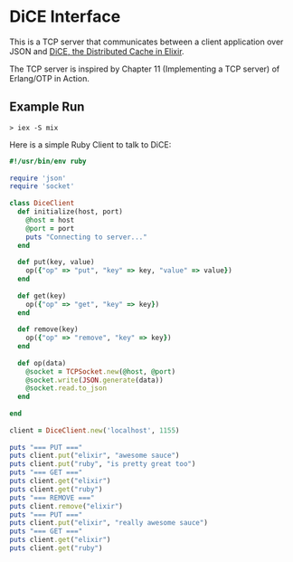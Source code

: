 # DiCE Interface

This is a TCP server that communicates between a client application over JSON and [DiCE, the Distributed Cache in Elixir](https://github.com/benjamintanweihao/dice).


The TCP server is inspired by Chapter 11 (Implementing a TCP server) of Erlang/OTP in Action.

## Example Run

```
> iex -S mix
```

Here is a simple Ruby Client to talk to DiCE:

```ruby
#!/usr/bin/env ruby
 
require 'json'
require 'socket'
 
class DiceClient
  def initialize(host, port)
    @host = host
    @port = port
    puts "Connecting to server..."
  end
 
  def put(key, value)
    op({"op" => "put", "key" => key, "value" => value})
  end
 
  def get(key)
    op({"op" => "get", "key" => key})
  end
 
  def remove(key)
    op({"op" => "remove", "key" => key})
  end
 
  def op(data)
    @socket = TCPSocket.new(@host, @port)
    @socket.write(JSON.generate(data))
    @socket.read.to_json
  end
 
end
 
client = DiceClient.new('localhost', 1155)
 
puts "=== PUT ==="
puts client.put("elixir", "awesome sauce")
puts client.put("ruby", "is pretty great too")
puts "=== GET ==="
puts client.get("elixir")
puts client.get("ruby")
puts "=== REMOVE ==="
puts client.remove("elixir")
puts "=== PUT ==="
puts client.put("elixir", "really awesome sauce")
puts "=== GET ==="
puts client.get("elixir")
puts client.get("ruby")
```
